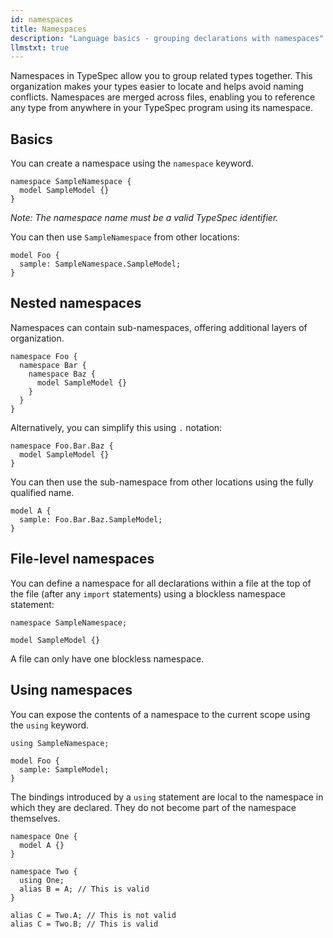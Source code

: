 ```yaml
---
id: namespaces
title: Namespaces
description: "Language basics - grouping declarations with namespaces"
llmstxt: true
---
```


Namespaces in TypeSpec allow you to group related types together. This organization makes your types easier to locate and helps avoid naming conflicts. Namespaces are merged across files, enabling you to reference any type from anywhere in your TypeSpec program using its namespace.

## Basics

You can create a namespace using the `namespace` keyword.

```typespec
namespace SampleNamespace {
  model SampleModel {}
}
```

_Note: The namespace name must be a valid TypeSpec identifier._

You can then use `SampleNamespace` from other locations:

```typespec
model Foo {
  sample: SampleNamespace.SampleModel;
}
```

## Nested namespaces

Namespaces can contain sub-namespaces, offering additional layers of organization.

```typespec
namespace Foo {
  namespace Bar {
    namespace Baz {
      model SampleModel {}
    }
  }
}
```

Alternatively, you can simplify this using `.` notation:

```typespec
namespace Foo.Bar.Baz {
  model SampleModel {}
}
```

You can then use the sub-namespace from other locations using the fully qualified name.

```typespec
model A {
  sample: Foo.Bar.Baz.SampleModel;
}
```

## File-level namespaces

You can define a namespace for all declarations within a file at the top of the file (after any `import` statements) using a blockless namespace statement:

```typespec
namespace SampleNamespace;

model SampleModel {}
```

A file can only have one blockless namespace.

## Using namespaces

You can expose the contents of a namespace to the current scope using the `using` keyword.

```typespec
using SampleNamespace;

model Foo {
  sample: SampleModel;
}
```

The bindings introduced by a `using` statement are local to the namespace in which they are declared. They do not become part of the namespace themselves.

```typespec
namespace One {
  model A {}
}

namespace Two {
  using One;
  alias B = A; // This is valid
}

alias C = Two.A; // This is not valid
alias C = Two.B; // This is valid
```
